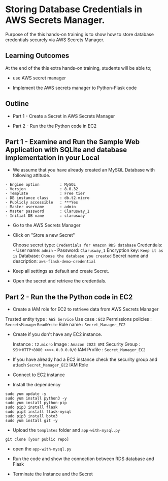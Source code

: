 # Storing Database Credentials in AWS Secrets Manager.

Purpose of the this hands-on training is to show how to store database credentials securely via AWS Secrets Manager.

## Learning Outcomes

At the end of the this extra hands-on training, students will be able to;

- use AWS secret manager

- Implement the AWS secrets manager to Python-Flask code

## Outline

- Part 1 - Create a Secret in AWS Secrets Manager

- Part 2 - Run the the Python code in EC2

## Part 1 - Examine and Run the Sample Web Application with SQLite and database implementation in your Local

- We assume that you have already created an MySQL Database with following attitude.

```
- Engine option         : MySQL
- Version               : 8.0.32
- Template              : Free tier
- DB instance class     : db.t2.micro
- Publicly accessible   : ***Yes
- Master username       : admin
- Master password       : Clarusway_1
- Initial DB name       : clarusway

```

- Go to the AWS Secrets Manager

- Click on "Store a new Secret"

  Choose secret type: `Credentials for Amazon RDS database`
  Credentials: - User name: `admin` - Password: `Clarusway_1`
  Encryption key: `Keep it as is`
  Database: `Choose the database you created`
  Secret name and description: `aws-flask-demo-credential`

- Keep all settings as default and create Secret.

- Open the secret and retrieve the credentials.

## Part 2 - Run the the Python code in EC2

- Create a IAM role for EC2 to retrieve data from AWS Secrets Manager

Trusted entity type : `AWS Service`
Use case : `EC2`
Permissions policies : `SecretsManagerReadWrite`
Role name : `Secret_Manager_EC2`

- Create if you don't have any EC2 instance.

  Instance : `t2.micro`
  Image : `Amazon 2023 AMI`
  Security Group : `SSH+HTTP+8080 >>>>.0.0.0.0/0`
  IAM Profile : `Secret_Manager_EC2`

- If you have already had a EC2 instance check the security group and attach `Secret_Manager_EC2` IAM Role

- Connect to EC2 instance

- Install the dependency

```
sudo yum update -y
sudo yum install python3 -y
sudo yum install python-pip
sudo pip3 install flask
sudo pip3 install flask-mysql
sudo pip3 install boto3
sudo yum install git -y
```

- Upload the `templates` folder and `app-with-mysql.py`

```
git clone [your public repo]
```

- open the `app-with-mysql.py`

- Run the code and show the connection between RDS database and Flask

- Terminate the Instance and the Secret
